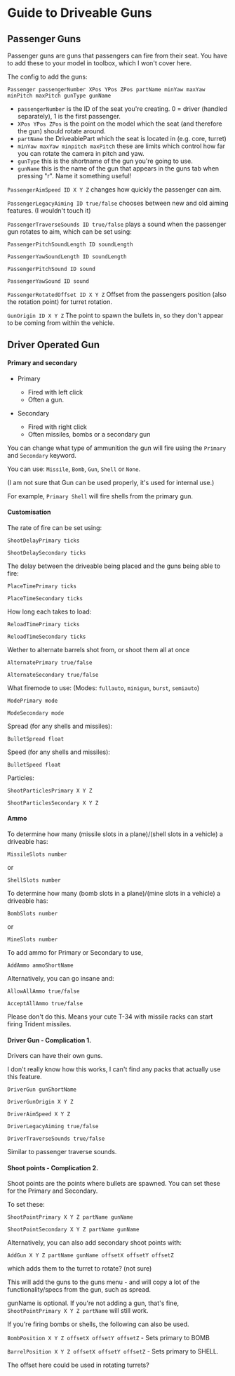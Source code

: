 # Guide to Driveable Guns



## Passenger Guns

Passenger guns are guns that passengers can fire from their seat. You have to add these to your model in toolbox, which I won't cover here.

The config to add the guns:

`Passenger passengerNumber XPos YPos ZPos partName minYaw maxYaw minPitch maxPitch gunType gunName`
* `passengerNumber` is the ID of the seat you're creating. 0 = driver (handled separately), 1 is the first passenger.
* `XPos YPos ZPos` is the point on the model which the seat (and therefore the gun) should rotate around.
* `partName` the DriveablePart which the seat is located in (e.g. core, turret)
* `minYaw maxYaw minpitch maxPitch` these are limits which control how far you can rotate the camera in pitch and yaw.
* `gunType` this is the shortname of the gun you're going to use.
* `gunName` this is the name of the gun that appears in the guns tab when pressing "r". Name it something useful!



`PassengerAimSpeed ID X Y Z` changes how quickly the passenger can aim.



`PassengerLegacyAiming ID true/false` chooses between new and old aiming features. (I wouldn't touch it) 



`PassengerTraverseSounds ID true/false` plays a sound when the passenger gun rotates to aim, which can be set using:

`PassengerPitchSoundLength ID soundLength`

`PassengerYawSoundLength ID soundLength`

`PassengerPitchSound ID sound`

`PassengerYawSound ID sound`



`PassengerRotatedOffset ID X Y Z` Offset from the passengers position (also the rotation point) for turret rotation.



`GunOrigin ID X Y Z` The point to spawn the bullets in, so they don't appear to be coming from within the vehicle. 



## Driver Operated Gun


#### Primary and secondary

* Primary
    * Fired with left click
    * Often a gun.

* Secondary
    * Fired with right click
    * Often missiles, bombs or a secondary gun



You can change what type of ammunition the gun will fire using the `Primary` and `Secondary` keyword.

You can use: `Missile`, `Bomb`, `Gun`, `Shell` or `None`.

(I am not sure that Gun can be used properly, it's used for internal use.)

For example, `Primary Shell` will fire shells from the primary gun.


#### Customisation

The rate of fire can be set using:

`ShootDelayPrimary ticks`

`ShootDelaySecondary ticks`

The delay between the driveable being placed and the guns being able to fire:

`PlaceTimePrimary ticks`

`PlaceTimeSecondary ticks`

How long each takes to load:

`ReloadTimePrimary ticks`

`ReloadTimeSecondary ticks`

Wether to alternate barrels shot from, or shoot them all at once

`AlternatePrimary true/false`

`AlternateSecondary true/false`

What firemode to use: (Modes: `fullauto`, `minigun`, `burst`, `semiauto`)

`ModePrimary mode`

`ModeSecondary mode`

Spread (for any shells and missiles):

`BulletSpread float`

Speed (for any shells and missiles):

`BulletSpeed float`

Particles:

`ShootParticlesPrimary X Y Z`

`ShootParticlesSecondary X Y Z`


#### Ammo

To determine how many (missile slots in a plane)/(shell slots in a vehicle) a driveable has:

`MissileSlots number`

or

`ShellSlots number`

To determine how many (bomb slots in a plane)/(mine slots in a vehicle) a driveable has:

`BombSlots number`

or

`MineSlots number`


To add ammo for Primary or Secondary to use, 

`AddAmmo ammoShortName`

Alternatively, you can go insane and:

`AllowAllAmmo true/false`

`AcceptAllAmmo true/false`

Please don't do this. Means your cute T-34 with missile racks can start firing Trident missiles.


#### Driver Gun - Complication 1.

Drivers can have their own guns.

I don't really know how this works, I can't find any packs that actually use this feature.

`DriverGun gunShortName`

`DriverGunOrigin X Y Z`

`DriverAimSpeed X Y Z`

`DriverLegacyAiming true/false`

`DriverTraverseSounds true/false`

Similar to passenger traverse sounds.



#### Shoot points - Complication 2.

Shoot points are the points where bullets are spawned. You can set these for the Primary and Secondary.



To set these:

`ShootPointPrimary X Y Z partName gunName`

`ShootPointSecondary X Y Z partName gunName`

Alternatively, you can also add secondary shoot points with:

`AddGun X Y Z partName gunName offsetX offsetY offsetZ`

which adds them to the turret to rotate? (not sure)



This will add the guns to the guns menu - and will copy a lot of the functionality/specs from the gun, such as spread.



gunName is optional. If you're not adding a gun, that's fine, `ShootPointPrimary X Y Z partName` will still work.



If you're firing bombs or shells, the following can also be used.

`BombPosition X Y Z offsetX offsetY offsetZ` - Sets primary to BOMB

`BarrelPosition X Y Z offsetX offsetY offsetZ` - Sets primary to SHELL.

The offset here could be used in rotating turrets?

